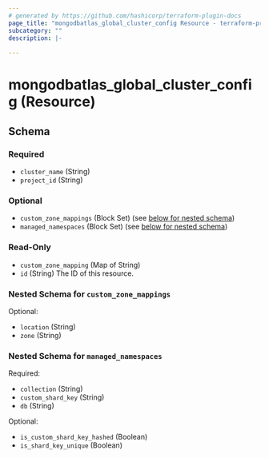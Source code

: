 ```yaml
---
# generated by https://github.com/hashicorp/terraform-plugin-docs
page_title: "mongodbatlas_global_cluster_config Resource - terraform-provider-mongodbatlas"
subcategory: ""
description: |-
  
---
```


# mongodbatlas_global_cluster_config (Resource)





<!-- schema generated by tfplugindocs -->
## Schema

### Required

- `cluster_name` (String)
- `project_id` (String)

### Optional

- `custom_zone_mappings` (Block Set) (see [below for nested schema](#nestedblock--custom_zone_mappings))
- `managed_namespaces` (Block Set) (see [below for nested schema](#nestedblock--managed_namespaces))

### Read-Only

- `custom_zone_mapping` (Map of String)
- `id` (String) The ID of this resource.

<a id="nestedblock--custom_zone_mappings"></a>
### Nested Schema for `custom_zone_mappings`

Optional:

- `location` (String)
- `zone` (String)


<a id="nestedblock--managed_namespaces"></a>
### Nested Schema for `managed_namespaces`

Required:

- `collection` (String)
- `custom_shard_key` (String)
- `db` (String)

Optional:

- `is_custom_shard_key_hashed` (Boolean)
- `is_shard_key_unique` (Boolean)
